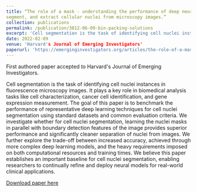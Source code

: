 ```yaml
---
title: “The role of a mask - understanding the performance of deep neural networks to detect,
segment, and extract cellular nuclei from microscopy images.”
collection: publications
permalink: /publication/3012-06-09-bin-packing-solutions
excerpt: 'Cell segmentation is the task of identifying cell nuclei instances in fluorescence microscopy images. It plays a key role in biomedical analysis tasks like cell characterization, cancer cell identification, and gene expression measurement. The goal of this paper is to benchmark the performance of representative deep learning techniques for cell nuclei segmentation using standard datasets and common evaluation criteria. We investigate whether for cell nuclei segmentation, learning the nuclei masks in parallel with boundary detection features of the image provides superior performance and significantly cleaner separation of nuclei from images. We further explore the trade-off between increased accuracy, achieved through more complex deep learning models, and the heavy requirements imposed on both computational resources and training times. We believe this paper establishes an important baseline for cell nuclei segmentation, enabling researchers to continually refine and deploy neural models for real-world clinical applications.'
date: 2022-02-09
venue: 'Harvard's Journal of Emerging Investigators'
paperurl: 'https://emerginginvestigators.org/articles/the-role-of-a-mask-understanding-the-performance-of-deep-neural-networks-to-detect-segment-and-extract-cellular-nuclei-from-microscopy-images'
---
```

First authored paper accepted to Harvard's Journal of Emerging Investigators.

Cell segmentation is the task of identifying cell nuclei instances in fluorescence microscopy images. It plays a key role in biomedical analysis tasks like cell characterization, cancer cell identification, and gene expression measurement. The goal of this paper is to benchmark the performance of representative deep learning techniques for cell nuclei segmentation using standard datasets and common evaluation criteria. We investigate whether for cell nuclei segmentation, learning the nuclei masks in parallel with boundary detection features of the image provides superior performance and significantly cleaner separation of nuclei from images. We further explore the trade-off between increased accuracy, achieved through more complex deep learning models, and the heavy requirements imposed on both computational resources and training times. We believe this paper establishes an important baseline for cell nuclei segmentation, enabling researchers to continually refine and deploy neural models for real-world clinical applications.

[Download paper here](https://emerginginvestigators.org/articles/the-role-of-a-mask-understanding-the-performance-of-deep-neural-networks-to-detect-segment-and-extract-cellular-nuclei-from-microscopy-images)
